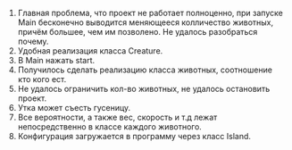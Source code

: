 1. Главная проблема, что проект не работает полноценно, при запуске Main бесконечно выводится меняющееся колличество животных, причём большее, чем им позволено. Не удалось разобраться почему.
2. Удобная реализация класса Creature.
3. В Main нажать start.
4. Получилось сделать реализацию класса животных, соотношение кто кого ест.
5. Не удалось ограничить кол-во животных, не удалось остановить проект.
6. Утка может съесть гусеницу.
7. Все вероятности, а также вес, скорость и т.д лежат непосредственно в классе каждого животного.
8. Конфигурация загружается в программу через класс Island.